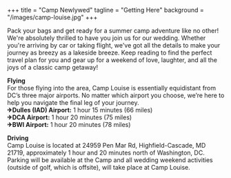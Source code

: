 +++
title = "Camp Newlywed"
tagline = "Getting Here"
background = "/images/camp-louise.jpg"
+++

Pack your bags and get ready for a summer camp adventure like no other! We're absolutely thrilled to have you join us for our wedding. Whether you're arriving by car or taking flight, we've got all the details to make your journey as breezy as a lakeside breeze. Keep reading to find the perfect travel plan for you and gear up for a weekend of love, laughter, and all the joys of a classic camp getaway!
  
**Flying**  
For those flying into the area, Camp Louise is essentially equidistant from DC’s three major airports. No matter which airport you choose, we’re here to help you navigate the final leg of your journey.  
**&#9992;Dulles (IAD) Airport:** 1 hour 15 minutes (66 miles)  
**&#9992;DCA Airport:** 1 hour 20 minutes (75 miles)  
**&#9992;BWI Airport:** 1 hour 20 minutes (78 miles)  
  
**Driving**  
Camp Louise is located at 24959 Pen Mar Rd, Highfield-Cascade, MD 21719, approximately 1 hour and 20 minutes north of Washington, DC. Parking will be available at the Camp and all wedding weekend activities (outside of golf, which is offsite), will take place at Camp Louise. 
